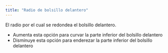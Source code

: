 ```yaml
---
title: "Radio de bolsillo delantero"
---
```


El radio por el cual se redondea el bolsillo delantero.

- Aumenta esta opción para curvar la parte inferior del bolsillo delantero
- Disminuye esta opción para enderezar la parte inferior del bolsillo delantero





